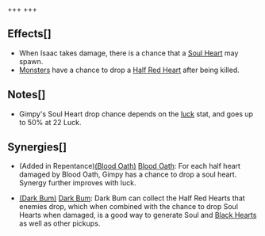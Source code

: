 +++
+++

Effects[]
---------


* When Isaac takes damage, there is a chance that a [Soul Heart](/wiki/Soul_Heart "Soul Heart") may spawn.
* [Monsters](/wiki/Monster "Monster") have a chance to drop a [Half Red Heart](/wiki/Half_Red_Heart "Half Red Heart") after being killed.


Notes[]
-------


* Gimpy's Soul Heart drop chance depends on the [luck](/wiki/Luck "Luck") stat, and goes up to 50% at 22 Luck.


Synergies[]
-----------


* (Added in Repentance)[(Blood Oath)](/wiki/Blood_Oath "Blood Oath") [Blood Oath](/wiki/Blood_Oath "Blood Oath"): For each half heart damaged by Blood Oath, Gimpy has a chance to drop a soul heart. Synergy further improves with luck.


* [(Dark Bum)](/wiki/Dark_Bum "Dark Bum") [Dark Bum](/wiki/Dark_Bum "Dark Bum"): Dark Bum can collect the Half Red Hearts that enemies drop, which when combined with the chance to drop Soul Hearts when damaged, is a good way to generate Soul and [Black Hearts](/wiki/Hearts#Black_Heart "Hearts") as well as other pickups.


